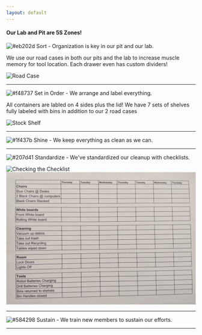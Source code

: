 ```yaml
---
layout: default
---
```


#### Our Lab and Pit are 5S Zones!

![#eb202d](https://placehold.it/15/eb202d/000000?text=+) Sort - Organization is key in our pit and our lab.

We use our road cases in both our pits and the lab to increase muscle memory for tool location. Each drawer even has custom dividers!

![Road Case](assets/images/cart.jpg)

* * *

![#f48737](https://placehold.it/15/f48737/000000?text=+) Set in Order - We arrange and label everything.

All containers are labled on 4 sides plus the lid! We have 7 sets of shelves fully labeled with bins in addition to our 2 road cases

![Stock Shelf](https://lh3.googleusercontent.com/JWpJv-VrTUTWYS6NyjjsyhNLHSm_Jvk9UQ0VqEhgvS9qWwcezy9dD4is932hMmLy5CqIsQhLMlSj1nfX3xxoRB_QlFOIUsJdu6dUU-EsjNGTgjwMonhS3YAzbGnBLBDWLERnR1O6WJ23nWn-kHSiDL3RSxowvMJZNamJVhg0Eh-XhJ99D0o1yNGGvRZfW1L-hzkMAhAxNsUn3FVLc7tCqz9H6rWtKMjY7_Utc_TpWCRxDyfo8GnjaZHI46pSW0JGN1_jmk_GO0j7aFFDiq7nrVz6rY7mwXvq7x27vKnPkut2v6PiSLXqFMudDEm07IzD-yh8OcyLpUTHjuNgvYfadomSjf2BeN71_jBlTcPkZi2AuYzWxDLKlkjxcY3WDDSQKuBFik51ADAelerAgRuDEvat4pIbNWnp_btiTXN-0RgEmP-n2iOj4D7jZnuZBocQZw2rQGkda9TN4yin6g4ZjnvAAHS11Snpk4-k0-8OpcnFPMaN7XXn6GWOH2DD5jS32BMj-CNPqeYePvlZV-4LT-T0OU80pu9QoNEop0oUSd-B7K09ygsf09PoG3qjlkv6ujd-JeIkfcdhbyTgnc2v6PFpdpEH0mk6wdXoqxYrdZnLV0AnuSv0O9T5bnMBjG0i_FjpL6drOzpvq3ae_z8vpVAf5NkBreli=w1233-h1643-no)


* * *

![#1f437b](https://placehold.it/15/1f437b/000000?text=+) Shine - We keep everything as clean as we can.


* * *

![#207d41](https://placehold.it/15/207d41/000000?text=+) Standardize - We've standardized our cleanup with checklists.


![Checking the Checklist](assets/images/checking.jpg)
![checklist](assets/images/checklist.jpg)


* * *

![#584298](https://placehold.it/15/584298/000000?text=+) Sustain - We train new members to sustain our efforts.

* * *

